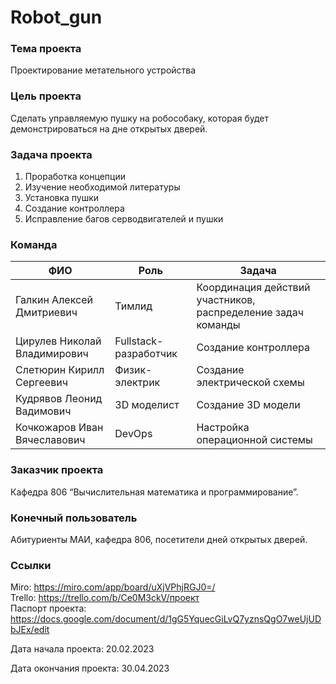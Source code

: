 # Robot_gun

### **Тема проекта**
Проектирование метательного устройства

### **Цель проекта**
Сделать управляемую пушку на робособаку, которая будет демонстрироваться на дне открытых дверей.

### **Задача проекта**
1. Проработка концепции  
2. Изучение необходимой литературы 
3. Установка пушки
4. Создание контроллера
5. Исправление багов серводвигателей и пушки


### **Команда**

|ФИО| Роль | Задача |
|---|---|---|
|Галкин Алексей Дмитриевич| Тимлид| Координация действий участников, распределение задач команды|
|Цирулев Николай Владимирович| Fullstack-разработчик| Создание контроллера| 
|Слетюрин Кирилл Сергеевич|Физик-электрик| Создание электрической схемы |
|Кудрявов Леонид Вадимович| 3D моделист| Создание 3D модели|
|Кочкожаров Иван Вячеславович| DevOps| Настройка операционной системы |

### **Заказчик проекта**
Кафедра 806 “Вычислительная математика и программирование”.

### **Конечный пользователь**
Абитуриенты МАИ, кафедра 806, посетители дней открытых дверей.

### **Ссылки**
Miro: https://miro.com/app/board/uXjVPhjRGJ0=/     
Trello: https://trello.com/b/Ce0M3ckV/проект      
Паспорт проекта: https://docs.google.com/document/d/1gG5YquecGiLvQ7yznsQgO7weUjUDbJEx/edit

Дата начала проекта: 20.02.2023

Дата окончания проекта: 30.04.2023
